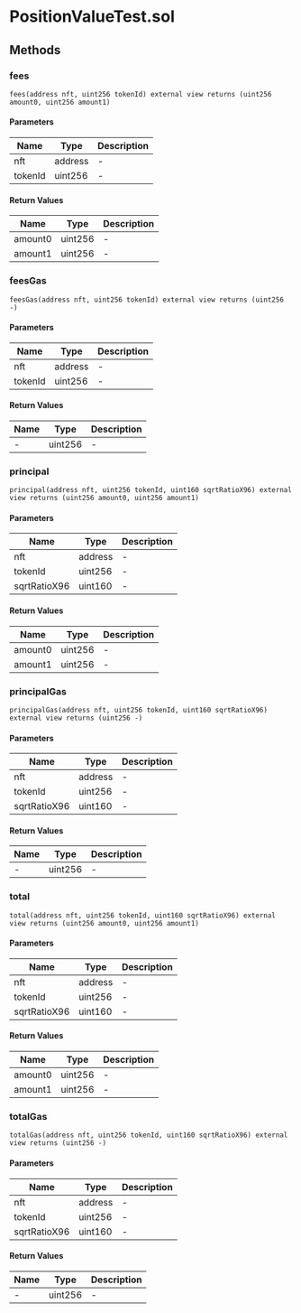 
# PositionValueTest.sol

    

    
## Methods
### fees
```solidity
fees(address nft, uint256 tokenId) external view returns (uint256 amount0, uint256 amount1)
```

            

            
#### Parameters

| Name | Type | Description |
|---|---|---|
| nft | address | - |
| tokenId | uint256 | - |

#### Return Values

| Name | Type | Description |
|---|---|---|
| amount0 | uint256 | - |
| amount1 | uint256 | - |

### feesGas
```solidity
feesGas(address nft, uint256 tokenId) external view returns (uint256 -)
```

            

            
#### Parameters

| Name | Type | Description |
|---|---|---|
| nft | address | - |
| tokenId | uint256 | - |

#### Return Values

| Name | Type | Description |
|---|---|---|
| - | uint256 | - |

### principal
```solidity
principal(address nft, uint256 tokenId, uint160 sqrtRatioX96) external view returns (uint256 amount0, uint256 amount1)
```

            

            
#### Parameters

| Name | Type | Description |
|---|---|---|
| nft | address | - |
| tokenId | uint256 | - |
| sqrtRatioX96 | uint160 | - |

#### Return Values

| Name | Type | Description |
|---|---|---|
| amount0 | uint256 | - |
| amount1 | uint256 | - |

### principalGas
```solidity
principalGas(address nft, uint256 tokenId, uint160 sqrtRatioX96) external view returns (uint256 -)
```

            

            
#### Parameters

| Name | Type | Description |
|---|---|---|
| nft | address | - |
| tokenId | uint256 | - |
| sqrtRatioX96 | uint160 | - |

#### Return Values

| Name | Type | Description |
|---|---|---|
| - | uint256 | - |

### total
```solidity
total(address nft, uint256 tokenId, uint160 sqrtRatioX96) external view returns (uint256 amount0, uint256 amount1)
```

            

            
#### Parameters

| Name | Type | Description |
|---|---|---|
| nft | address | - |
| tokenId | uint256 | - |
| sqrtRatioX96 | uint160 | - |

#### Return Values

| Name | Type | Description |
|---|---|---|
| amount0 | uint256 | - |
| amount1 | uint256 | - |

### totalGas
```solidity
totalGas(address nft, uint256 tokenId, uint160 sqrtRatioX96) external view returns (uint256 -)
```

            

            
#### Parameters

| Name | Type | Description |
|---|---|---|
| nft | address | - |
| tokenId | uint256 | - |
| sqrtRatioX96 | uint160 | - |

#### Return Values

| Name | Type | Description |
|---|---|---|
| - | uint256 | - |



